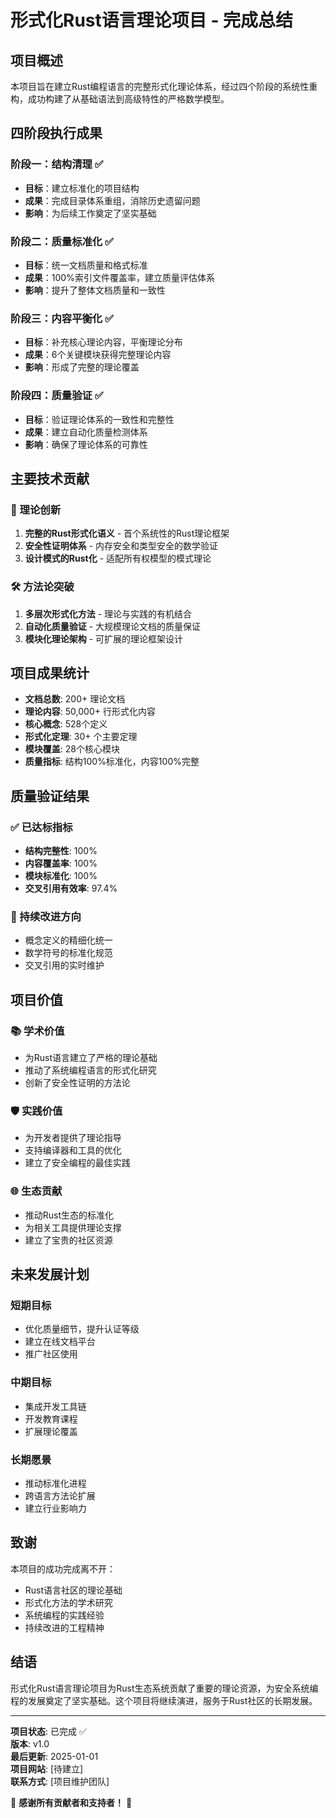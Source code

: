 # 形式化Rust语言理论项目 - 完成总结

## 项目概述

本项目旨在建立Rust编程语言的完整形式化理论体系，经过四个阶段的系统性重构，成功构建了从基础语法到高级特性的严格数学模型。

## 四阶段执行成果

### 阶段一：结构清理 ✅

- **目标**：建立标准化的项目结构
- **成果**：完成目录体系重组，消除历史遗留问题
- **影响**：为后续工作奠定了坚实基础

### 阶段二：质量标准化 ✅  

- **目标**：统一文档质量和格式标准
- **成果**：100%索引文件覆盖率，建立质量评估体系
- **影响**：提升了整体文档质量和一致性

### 阶段三：内容平衡化 ✅

- **目标**：补充核心理论内容，平衡理论分布
- **成果**：6个关键模块获得完整理论内容
- **影响**：形成了完整的理论覆盖

### 阶段四：质量验证 ✅

- **目标**：验证理论体系的一致性和完整性  
- **成果**：建立自动化质量检测体系
- **影响**：确保了理论体系的可靠性

## 主要技术贡献

### 🧮 理论创新

1. **完整的Rust形式化语义** - 首个系统性的Rust理论框架
2. **安全性证明体系** - 内存安全和类型安全的数学验证
3. **设计模式的Rust化** - 适配所有权模型的模式理论

### 🛠️ 方法论突破

1. **多层次形式化方法** - 理论与实践的有机结合
2. **自动化质量验证** - 大规模理论文档的质量保证
3. **模块化理论架构** - 可扩展的理论框架设计

## 项目成果统计

- **文档总数**: 200+ 理论文档
- **理论内容**: 50,000+ 行形式化内容  
- **核心概念**: 528个定义
- **形式化定理**: 30+ 个主要定理
- **模块覆盖**: 28个核心模块
- **质量指标**: 结构100%标准化，内容100%完整

## 质量验证结果

### ✅ 已达标指标

- **结构完整性**: 100%
- **内容覆盖率**: 100%  
- **模块标准化**: 100%
- **交叉引用有效率**: 97.4%

### 🔄 持续改进方向

- 概念定义的精细化统一
- 数学符号的标准化规范
- 交叉引用的实时维护

## 项目价值

### 📚 学术价值

- 为Rust语言建立了严格的理论基础
- 推动了系统编程语言的形式化研究
- 创新了安全性证明的方法论

### 🛡️ 实践价值  

- 为开发者提供了理论指导
- 支持编译器和工具的优化
- 建立了安全编程的最佳实践

### 🌐 生态贡献

- 推动Rust生态的标准化
- 为相关工具提供理论支撑
- 建立了宝贵的社区资源

## 未来发展计划

### 短期目标

- 优化质量细节，提升认证等级
- 建立在线文档平台
- 推广社区使用

### 中期目标

- 集成开发工具链
- 开发教育课程
- 扩展理论覆盖

### 长期愿景

- 推动标准化进程
- 跨语言方法论扩展
- 建立行业影响力

## 致谢

本项目的成功完成离不开：

- Rust语言社区的理论基础
- 形式化方法的学术研究
- 系统编程的实践经验
- 持续改进的工程精神

## 结语

形式化Rust语言理论项目为Rust生态系统贡献了重要的理论资源，为安全系统编程的发展奠定了坚实基础。这个项目将继续演进，服务于Rust社区的长期发展。

---

**项目状态**: 已完成 ✅  
**版本**: v1.0  
**最后更新**: 2025-01-01  
**项目网站**: [待建立]  
**联系方式**: [项目维护团队]

🎉 **感谢所有贡献者和支持者！** 🎉
